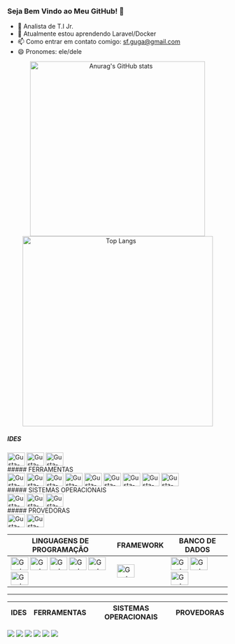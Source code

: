 ### Seja Bem Vindo ao Meu GitHub! 👋

* 🔭 Analista de T.I Jr.
* 🌱 Atualmente estou aprendendo Laravel/Docker
* 📫 Como entrar em contato comigo: sf.guga@gmail.com
* 😄 Pronomes: ele/dele

<p align="center">
  <img src="https://github-readme-stats.vercel.app/api?username=Gustafergusta&show_icons=true&theme=transparent" width="400" alt="Anurag's GitHub stats">
  <img src="https://github-readme-stats.vercel.app/api/top-langs/?username=Gustafergusta&hide_progress=true&show_icons=true&theme=transparent&line_height=2000" width="435" alt="Top Langs">
</p>

##### IDES
<div style="display: inline_block">
  <img align="center" alt="Gusta-VSCode" height="30" width="40" src="https://cdn.jsdelivr.net/gh/devicons/devicon@latest/icons/vscode/vscode-original.svg"> <!-- VS CODE -->
  <img align="center" alt="Gusta-VSStudio" height="30" width="40" src="https://cdn.jsdelivr.net/gh/devicons/devicon@latest/icons/visualstudio/visualstudio-original.svg"> <!-- VS STUDIO -->
  <img align="center" alt="Gusta-MySQLWorkbanch" height="30" width="40" src=""> <!-- MYSQL WORKBANCH -->
</div>
##### FERRAMENTAS
<div style="display: inline_block">
  <img align="center" alt="Gusta-GIT" height="30" width="40" src="https://cdn.jsdelivr.net/gh/devicons/devicon@latest/icons/git/git-original.svg"> <!-- GIT -->
  <img align="center" alt="Gusta-GLPI" height="30" width="40" src=""> <!-- GLPI -->
  <img align="center" alt="Gusta-MatrixSynapse" height="30" width="40" src=""> <!-- MATRIX SYNAPSE -->
  <img align="center" alt="Gusta-Photoshop" height="30" width="40" src="https://cdn.jsdelivr.net/gh/devicons/devicon@latest/icons/photoshop/photoshop-original.svg"> <!-- PHOTOSHOP -->
  <img align="center" alt="Gusta-VirtualBox" height="30" width="40" src=""> <!-- VIRTUAL BOX -->
  <img align="center" alt="Gusta-Docker" height="30" width="40" src="https://cdn.jsdelivr.net/gh/devicons/devicon@latest/icons/docker/docker-original.svg"> <!-- DOCKER APRENDENDO -->
  <img align="center" alt="Gusta-Laravel" height="30" width="40" src="https://cdn.jsdelivr.net/gh/devicons/devicon@latest/icons/laravel/laravel-original.svg"> <!-- LARAVEL APRENDENDO -->
  <img align="center" alt="Gusta-LookerStudio" height="30" width="40" src=""> <!-- LOOKER STUDIO -->
  <img align="center" alt="Gusta-PowerBI" height="30" width="40" src=""> <!-- POWER B.I. -->
</div>
##### SISTEMAS OPERACIONAIS
<div style="display: inline_block">
  <img align="center" alt="Gusta-Windows" height="30" width="40" src="https://cdn.jsdelivr.net/gh/devicons/devicon@latest/icons/windows11/windows11-original.svg"> <!-- WINDOWS -->
  <img align="center" alt="Gusta-Ubuntu" height="30" width="40" src="https://cdn.jsdelivr.net/gh/devicons/devicon@latest/icons/ubuntu/ubuntu-original.svg"> <!-- UBUNTU -->
  <img align="center" alt="Gusta-Proxmox" height="30" width="40" src=""> <!-- PROXMOX -->
</div>
##### PROVEDORAS
<div style="display: inline_block">
  <img align="center" alt="Gusta-Locaweb" height="30" width="40" src=""> <!-- LOCAWEB -->
  <img align="center" alt="Gusta-Hostgator" height="30" width="40" src=""> <!-- HOSTGATOR -->
</div>

| LINGUAGENS DE PROGRAMAÇÃO | FRAMEWORK | BANCO DE DADOS |
| -------------------------- | --------- | -------------- |
| <div style="display: inline_block"><img alt="Gusta-C#" height="30" width="40" src="https://cdn.jsdelivr.net/gh/devicons/devicon@latest/icons/csharp/csharp-original.svg"> <!-- C# --> <img alt="Gusta-VBA" height="30" width="40" src="https://cdn.jsdelivr.net/gh/devicons/devicon@latest/icons/visualbasic/visualbasic-original.svg"> <!-- VBA --> <img alt="Gusta-HTML" height="30" width="40" src="https://cdn.jsdelivr.net/gh/devicons/devicon@latest/icons/html5/html5-original.svg"> <!-- HTML --> <img alt="Gusta-CSS" height="30" width="40" src="https://cdn.jsdelivr.net/gh/devicons/devicon@latest/icons/css3/css3-original.svg"> <!-- CSS --> <img alt="Gusta-JS" height="30" width="40" src="https://cdn.jsdelivr.net/gh/devicons/devicon@latest/icons/javascript/javascript-original.svg"> <!-- JS --> <img alt="Gusta-PHP" height="30" width="40" src="https://cdn.jsdelivr.net/gh/devicons/devicon@latest/icons/php/php-original.svg"> <!-- PHP --></div> | <div style="display: inline_block"><img alt="Gusta-Bootstrap" height="30" width="40" src="https://cdn.jsdelivr.net/gh/devicons/devicon@latest/icons/bootstrap/bootstrap-original.svg"> <!-- BOOTSTRAP --></div> | <div style="display: inline_block"><img alt="Gusta-MYSQL" height="30" width="40" src="https://cdn.jsdelivr.net/gh/devicons/devicon@latest/icons/mysql/mysql-original.svg"> <!-- MY SQL --> <img alt="Gusta-SQLServer" height="30" width="40" src="https://cdn.jsdelivr.net/gh/devicons/devicon@latest/icons/microsoftsqlserver/microsoftsqlserver-original.svg"> <!-- SQL SERVER --> <img alt="Gusta-Postgresql" height="30" width="40" src="https://cdn.jsdelivr.net/gh/devicons/devicon@latest/icons/postgresql/postgresql-original.svg"> <!-- POSTGRESQL --> </div> |


--------------------------------------------------------
IDES | FERRAMENTAS | SISTEMAS OPERACIONAIS | PROVEDORAS 
-----|-------------|-----------------------|------------


<!-- REDES SOCIAIS -->
<div> 
  <a href="https://www.youtube.com/channel/UC_-uuuZbY0AAt9CViNzvc-Q" target="_blank"><img src="https://img.shields.io/badge/YouTube-FF0000?style=for-the-badge&logo=youtube&logoColor=white" target="_blank"></a>
  <a href="https://instagram.com/rafaballerini" target="_blank"><img src="https://img.shields.io/badge/-Instagram-%23E4405F?style=for-the-badge&logo=instagram&logoColor=white" target="_blank"></a>
 	<a href="https://www.twitch.tv/rafaballerinii" target="_blank"><img src="https://img.shields.io/badge/Twitch-9146FF?style=for-the-badge&logo=twitch&logoColor=white" target="_blank"></a>
  <a href="https://discord.gg/wagxzStdcR" target="_blank"><img src="https://img.shields.io/badge/Discord-7289DA?style=for-the-badge&logo=discord&logoColor=white" target="_blank"></a> 
  <a href = "mailto:contatorafaballerini@gmail.com"><img src="https://img.shields.io/badge/-Gmail-%23333?style=for-the-badge&logo=gmail&logoColor=white" target="_blank"></a>
  <a href="https://www.linkedin.com/in/rafaella-ballerini-45875016a" target="_blank"><img src="https://img.shields.io/badge/-LinkedIn-%230077B5?style=for-the-badge&logo=linkedin&logoColor=white" target="_blank"></a> 
</div>



